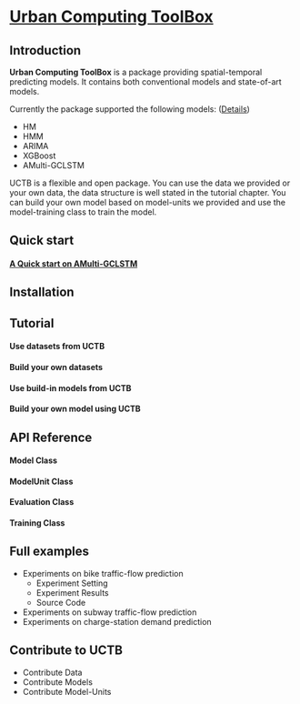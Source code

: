 # [Urban Computing ToolBox](https://github.com/Di-Chai/UCTB)

## Introduction

**Urban Computing ToolBox** is a package providing spatial-temporal predicting models. It contains both conventional models and state-of-art models. 

Currently the package supported the following models: ([Details](./static/current_supported_models.html))

- HM
- HMM
- ARIMA
- XGBoost
- AMulti-GCLSTM

UCTB is a flexible and open package. You can use the data we provided or your own data, the data structure is well stated in the tutorial chapter. You can build your own model based on model-units we provided and use the model-training class to train the model.

## Quick start

#### [A Quick start on AMulti-GCLSTM](./static/quick_start.html)

## Installation

## Tutorial

#### Use datasets from UCTB

#### Build your own datasets

#### Use build-in models from UCTB

#### Build your own model using UCTB

## API Reference

#### Model Class

#### ModelUnit Class

#### Evaluation Class

#### Training Class

## Full examples

- Experiments on bike traffic-flow prediction
  - Experiment Setting
  - Experiment Results
  - Source Code
- Experiments on subway traffic-flow prediction
- Experiments on charge-station demand prediction

## Contribute to UCTB

- Contribute Data
- Contribute Models
- Contribute Model-Units


